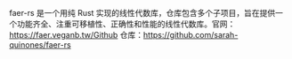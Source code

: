 faer-rs 是一个用纯 Rust 实现的线性代数库，仓库包含多个子项目，旨在提供一个功能齐全、注重可移植性、正确性和性能的线性代数库。官网：https://faer.veganb.tw/Github 仓库：https://github.com/sarah-quinones/faer-rs

